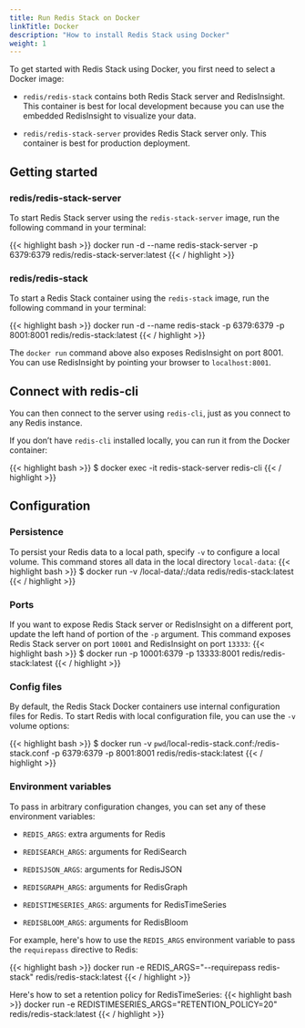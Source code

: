 ```yaml
---
title: Run Redis Stack on Docker
linkTitle: Docker
description: "How to install Redis Stack using Docker"
weight: 1
---
```


To get started with Redis Stack using Docker, you first need to select a Docker image:

* `redis/redis-stack` contains both Redis Stack server and RedisInsight. This container is best for local development because you can use the embedded RedisInsight to visualize your data.

* `redis/redis-stack-server` provides Redis Stack server only. This container is best for production deployment.

## Getting started

### redis/redis-stack-server

To start Redis Stack server using the `redis-stack-server` image, run the following command in your terminal:

{{< highlight bash >}}
docker run -d --name redis-stack-server -p 6379:6379 redis/redis-stack-server:latest
{{< / highlight >}}

### redis/redis-stack

To start a Redis Stack container using the `redis-stack` image, run the following command in your terminal:

{{< highlight bash >}}
docker run -d --name redis-stack -p 6379:6379 -p 8001:8001 redis/redis-stack:latest
{{< / highlight >}}

The `docker run` command above also exposes RedisInsight on port 8001. You can use RedisInsight by pointing your browser to `localhost:8001`.

## Connect with redis-cli

You can then connect to the server using `redis-cli`, just as you connect to any Redis instance.

If you don’t have `redis-cli` installed locally, you can run it from the Docker container:

{{< highlight bash >}}
$ docker exec -it redis-stack-server redis-cli
{{< / highlight >}}

## Configuration

### Persistence

To persist your Redis data to a local path, specify `-v` to configure a local volume. This command stores all data in the local directory `local-data`:
{{< highlight bash >}}
$ docker run -v /local-data/:/data redis/redis-stack:latest
{{< / highlight >}}

### Ports

If you want to expose Redis Stack server or RedisInsight on a different port, update the left hand of portion of the `-p` argument. This command exposes Redis Stack server on port `10001` and RedisInsight on port `13333`:
{{< highlight bash >}}
$ docker run -p 10001:6379 -p 13333:8001 redis/redis-stack:latest
{{< / highlight >}}

### Config files

By default, the Redis Stack Docker containers use internal configuration files for Redis. To start Redis with local configuration file, you can use the `-v` volume options:

{{< highlight bash >}}
$ docker run -v `pwd`/local-redis-stack.conf:/redis-stack.conf -p 6379:6379 -p 8001:8001 redis/redis-stack:latest
{{< / highlight >}}

### Environment variables

To pass in arbitrary configuration changes, you can set any of these environment variables:

* `REDIS_ARGS`: extra arguments for Redis

* `REDISEARCH_ARGS`: arguments for RediSearch

* `REDISJSON_ARGS`: arguments for RedisJSON

* `REDISGRAPH_ARGS`: arguments for RedisGraph

* `REDISTIMESERIES_ARGS`: arguments for RedisTimeSeries

* `REDISBLOOM_ARGS`: arguments for RedisBloom

For example, here's how to use the `REDIS_ARGS` environment variable to pass the `requirepass` directive to Redis:

{{< highlight bash >}}
docker run -e REDIS_ARGS="--requirepass redis-stack" redis/redis-stack:latest
{{< / highlight >}}

Here's how to set a retention policy for RedisTimeSeries:
{{< highlight bash >}}
docker run -e REDISTIMESERIES_ARGS="RETENTION_POLICY=20" redis/redis-stack:latest
{{< / highlight >}}
